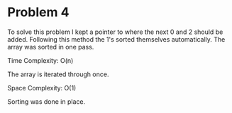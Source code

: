 # Problem 4

To solve this problem I kept a pointer to where the next 0 and 2 should be added. Following this method the 1's sorted themselves automatically. The array was sorted in one pass.

Time Complexity: O(n)

The array is iterated through once.

Space Complexity: O(1)

Sorting was done in place.
